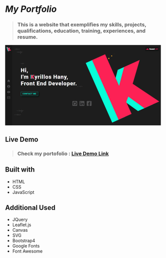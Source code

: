 # _My Portfolio_

> ### This is a website that exemplifies my skills, projects, qualifications, education, training, experiences, and resume.

![image preview](imgs/Preview.PNG)

## Live Demo

> ### Check my portofolio : [Live Demo Link](https://bondok6.github.io/My-Portfolio/)

## Built with

- HTML
- CSS
- JavaScript

## Additional Used

- JQuery
- Leaflet.js
- Canvas
- SVG
- Bootstrap4
- Google Fonts
- Font Awesome
